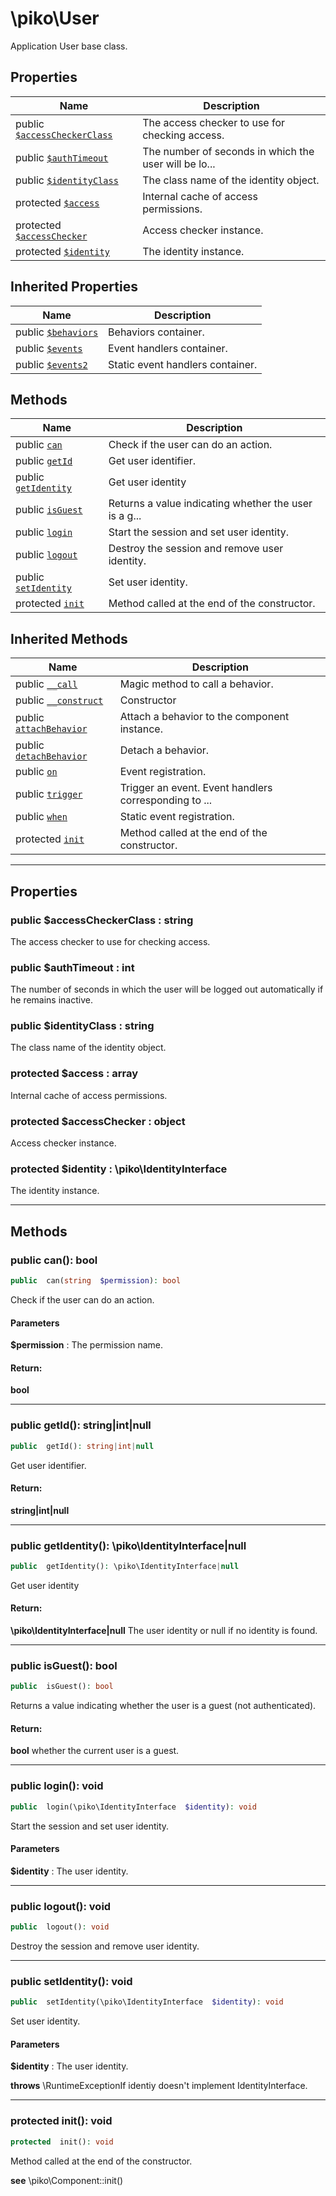

# \piko\User

Application User base class.








## Properties

| Name | Description |
|------|-------------|
| public [`$accessCheckerClass`](#property_accessCheckerClass) | The access checker to use for checking access.  |
| public [`$authTimeout`](#property_authTimeout) | The number of seconds in which the user will be lo... |
| public [`$identityClass`](#property_identityClass) | The class name of the identity object.  |
| protected [`$access`](#property_access) | Internal cache of access permissions.  |
| protected [`$accessChecker`](#property_accessChecker) | Access checker instance.  |
| protected [`$identity`](#property_identity) | The identity instance.  |

## Inherited Properties

| Name | Description |
|------|-------------|
| public [`$behaviors`](Component.md#property_behaviors) | Behaviors container.  |
| public [`$events`](Component.md#property_events) | Event handlers container.  |
| public [`$events2`](Component.md#property_events2) | Static event handlers container.  |

## Methods

| Name | Description |
|------|-------------|
| public [`can`](#method_can) | Check if the user can do an action.  |
| public [`getId`](#method_getId) | Get user identifier.  |
| public [`getIdentity`](#method_getIdentity) | Get user identity  |
| public [`isGuest`](#method_isGuest) | Returns a value indicating whether the user is a g... |
| public [`login`](#method_login) | Start the session and set user identity.  |
| public [`logout`](#method_logout) | Destroy the session and remove user identity.  |
| public [`setIdentity`](#method_setIdentity) | Set user identity.  |
| protected [`init`](#method_init) | Method called at the end of the constructor.  |

## Inherited Methods

| Name | Description |
|------|-------------|
| public [`__call`](Component.md#method___call) | Magic method to call a behavior.  |
| public [`__construct`](Component.md#method___construct) | Constructor  |
| public [`attachBehavior`](Component.md#method_attachBehavior) | Attach a behavior to the component instance.  |
| public [`detachBehavior`](Component.md#method_detachBehavior) | Detach a behavior.  |
| public [`on`](Component.md#method_on) | Event registration.  |
| public [`trigger`](Component.md#method_trigger) | Trigger an event. Event handlers corresponding to ... |
| public [`when`](Component.md#method_when) | Static event registration.  |
| protected [`init`](Component.md#method_init) | Method called at the end of the constructor.  |

-----


## Properties


<a name="property_accessCheckerClass"></a>
### public $accessCheckerClass : string
The access checker to use for checking access.






<a name="property_authTimeout"></a>
### public $authTimeout : int
The number of seconds in which the user will be logged out automatically if he remains inactive.






<a name="property_identityClass"></a>
### public $identityClass : string
The class name of the identity object.






<a name="property_access"></a>
### protected $access : array
Internal cache of access permissions.






<a name="property_accessChecker"></a>
### protected $accessChecker : object
Access checker instance.






<a name="property_identity"></a>
### protected $identity : \piko\IdentityInterface
The identity instance.





-----

## Methods




<a name="method_can"></a>
### public can(): bool

```php
public  can(string  $permission): bool
```

Check if the user can do an action.



#### Parameters
**$permission** :
The permission name.






#### Return:
**bool**


-----



<a name="method_getId"></a>
### public getId(): string|int|null

```php
public  getId(): string|int|null
```

Get user identifier.








#### Return:
**string|int|null**


-----



<a name="method_getIdentity"></a>
### public getIdentity(): \piko\IdentityInterface|null

```php
public  getIdentity(): \piko\IdentityInterface|null
```

Get user identity








#### Return:
**\piko\IdentityInterface|null**
The user identity or null if no identity is found.

-----



<a name="method_isGuest"></a>
### public isGuest(): bool

```php
public  isGuest(): bool
```

Returns a value indicating whether the user is a guest (not authenticated).








#### Return:
**bool**
whether the current user is a guest.

-----



<a name="method_login"></a>
### public login(): void

```php
public  login(\piko\IdentityInterface  $identity): void
```

Start the session and set user identity.



#### Parameters
**$identity** :
The user identity.






-----



<a name="method_logout"></a>
### public logout(): void

```php
public  logout(): void
```

Destroy the session and remove user identity.








-----



<a name="method_setIdentity"></a>
### public setIdentity(): void

```php
public  setIdentity(\piko\IdentityInterface  $identity): void
```

Set user identity.



#### Parameters
**$identity** :
The user identity.




**throws**  \RuntimeExceptionIf identiy doesn't implement IdentityInterface.



-----



<a name="method_init"></a>
### protected init(): void

```php
protected  init(): void
```

Method called at the end of the constructor.






**see**  \piko\Component::init()



